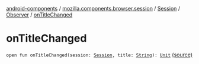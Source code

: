 [android-components](../../../index.md) / [mozilla.components.browser.session](../../index.md) / [Session](../index.md) / [Observer](index.md) / [onTitleChanged](./on-title-changed.md)

# onTitleChanged

`open fun onTitleChanged(session: `[`Session`](../index.md)`, title: `[`String`](https://kotlinlang.org/api/latest/jvm/stdlib/kotlin/-string/index.html)`): `[`Unit`](https://kotlinlang.org/api/latest/jvm/stdlib/kotlin/-unit/index.html) [(source)](https://github.com/mozilla-mobile/android-components/blob/master/components/browser/session/src/main/java/mozilla/components/browser/session/Session.kt#L67)
